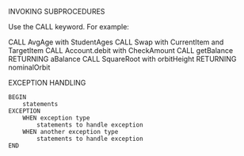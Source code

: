 INVOKING SUBPROCEDURES

Use the CALL keyword. For example:

CALL AvgAge with StudentAges
CALL Swap with CurrentItem and TargetItem
CALL Account.debit with CheckAmount
CALL getBalance RETURNING aBalance
CALL SquareRoot with orbitHeight RETURNING nominalOrbit

EXCEPTION HANDLING

    BEGIN
        statements
    EXCEPTION
        WHEN exception type
            statements to handle exception
        WHEN another exception type
            statements to handle exception
    END